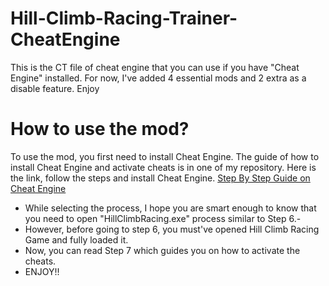 # Hill-Climb-Racing-Trainer-CheatEngine
This is the CT file of cheat engine that you can use if you have "Cheat Engine" installed. For now, I've added 4 essential mods and 2 extra as a disable feature. Enjoy

# How to use the mod?
To use the mod, you first need to install Cheat Engine. The guide of how to install Cheat Engine and activate cheats is in one of my repository. 
Here is the link, follow the steps and install Cheat Engine. [Step By Step Guide on Cheat Engine](https://github.com/AadityaKandel/BB-RACING-CHEAT-ENGINE-SCRIPT?tab=readme-ov-file#how-to-use-the-mod)

- While selecting the process, I hope you are smart enough to know that you need to open "HillClimbRacing.exe" process similar to Step 6.-
- However, before going to step 6, you must've opened Hill Climb Racing Game and fully loaded it.
- Now, you can read Step 7 which guides you on how to activate the cheats.
- ENJOY!!
